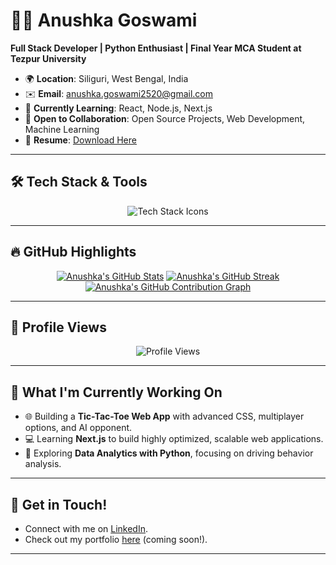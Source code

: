 # 👩‍💻 **Anushka Goswami**

**Full Stack Developer | Python Enthusiast | Final Year MCA Student at Tezpur University**

- 🌍 **Location**: Siliguri, West Bengal, India  
- ✉️ **Email**: [anushka.goswami2520@gmail.com](mailto:anushka.goswami2520@gmail.com)  
- 🧠 **Currently Learning**: React, Node.js, Next.js  
- 🤝 **Open to Collaboration**: Open Source Projects, Web Development, Machine Learning  
- 📄 **Resume**: [Download Here](https://drive.google.com/file/d/1Z_Gmnv-cof0UP9xRGwq9u1Omb31sLG_5/view?usp=sharing)

---

## 🛠️ **Tech Stack & Tools**

<p align="center">
  <img src="https://skillicons.dev/icons?i=python,cpp,html,css,js,react,nodejs,mongodb,mysql,redux,postman&theme=light" alt="Tech Stack Icons"/>
</p>

---

## 🔥 **GitHub Highlights**

<p align="center">
  <a href="#"><img src="https://github-readme-stats.vercel.app/api?username=goswamiAnushka&show_icons=true&count_private=true&theme=radical&hide_border=true&custom_title=Anushka's%20GitHub%20Stats" alt="Anushka's GitHub Stats" /></a>
  <a href="#"><img src="http://github-readme-streak-stats.herokuapp.com?user=goswamiAnushka&theme=radical&hide_border=true&date_format=M%20j%5B%2C%20Y%5D" alt="Anushka's GitHub Streak" /></a>
  <a href="#"><img src="https://github-readme-activity-graph.vercel.app/graph?username=goswamiAnushka&theme=radical&hide_border=true&area=true&custom_title=Anushka's%20Contribution%20Graph" alt="Anushka's GitHub Contribution Graph" /></a>
</p>

---

## 🌟 **Profile Views**

<p align="center">
  <img src="https://komarev.com/ghpvc/?username=goswamiAnushaka&style=for-the-badge&color=red" alt="Profile Views" />
</p>

---

## 🌱 **What I'm Currently Working On**

- 🌐 Building a **Tic-Tac-Toe Web App** with advanced CSS, multiplayer options, and AI opponent.  
- 💻 Learning **Next.js** to build highly optimized, scalable web applications.  
- 🧠 Exploring **Data Analytics with Python**, focusing on driving behavior analysis.  

---

## 💬 **Get in Touch!**

- Connect with me on [LinkedIn](https://www.linkedin.com/in/anushka-goswami-2520).
- Check out my portfolio [here](https://anushka-portfolio.com) (coming soon!).

---
